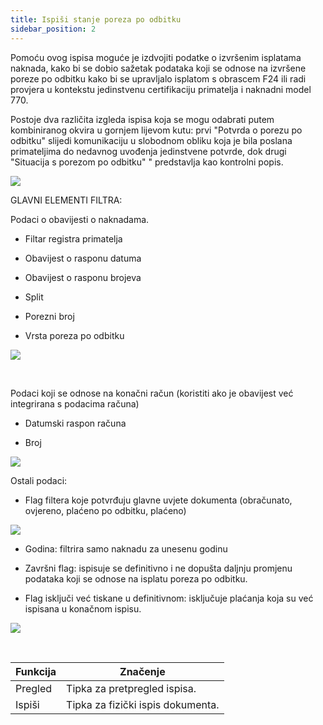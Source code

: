 ```yaml
---
title: Ispiši stanje poreza po odbitku
sidebar_position: 2
---
```


Pomoću ovog ispisa moguće je izdvojiti podatke o izvršenim isplatama naknada, kako bi se dobio sažetak podataka koji se odnose na izvršene poreze po odbitku kako bi se upravljalo isplatom s obrascem F24 ili radi provjera u kontekstu jedinstvenu certifikaciju primatelja i naknadni model 770.

Postoje dva različita izgleda ispisa koja se mogu odabrati putem kombiniranog okvira u gornjem lijevom kutu: prvi "Potvrda o porezu po odbitku" slijedi komunikaciju u slobodnom obliku koja je bila poslana primateljima do nedavnog uvođenja jedinstvene potvrde, dok drugi "Situacija s porezom po odbitku" " predstavlja kao kontrolni popis.

![](/img/it-it/finance-area/professional-men/reports/withholding-tax-situation/image01.png)

GLAVNI ELEMENTI FILTRA:

Podaci o obavijesti o naknadama.

- Filtar registra primatelja

- Obavijest o rasponu datuma

- Obavijest o rasponu brojeva

- Split

- Porezni broj

- Vrsta poreza po odbitku

![](/img/it-it/finance-area/professional-men/reports/withholding-tax-situation/image02.png)

 

Podaci koji se odnose na konačni račun (koristiti ako je obavijest već integrirana s podacima računa)

- Datumski raspon računa

- Broj

![](/img/it-it/finance-area/professional-men/reports/withholding-tax-situation/image03.png)

Ostali podaci:

- Flag filtera koje potvrđuju glavne uvjete dokumenta (obračunato, ovjereno, plaćeno po odbitku, plaćeno)

![](/img/it-it/finance-area/professional-men/reports/withholding-tax-situation/image04.png)

- Godina: filtrira samo naknadu za unesenu godinu

- Završni flag: ispisuje se definitivno i ne dopušta daljnju promjenu podataka koji se odnose na isplatu poreza po odbitku.

- Flag isključi već tiskane u definitivnom: isključuje plaćanja koja su već ispisana u konačnom ispisu.

![](/img/it-it/finance-area/professional-men/reports/withholding-tax-situation/image05.png)

 



| Funkcija | Značenje |
| --- | --- |
| Pregled | Tipka za pretpregled ispisa. |
| Ispiši | Tipka za fizički ispis dokumenta. |






